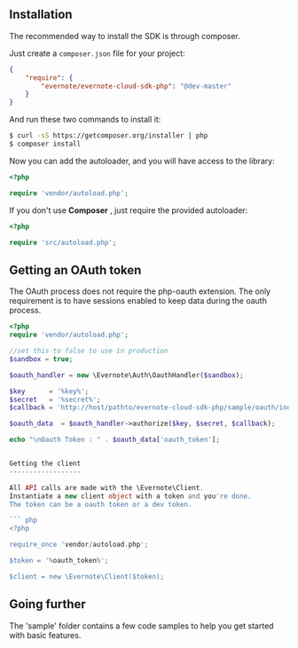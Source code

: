 Installation
------------

The recommended way to install the SDK is through composer.

Just create a `composer.json` file for your project:

``` json
{
    "require": {
        "evernote/evernote-cloud-sdk-php": "@dev-master"
    }
}
```

And run these two commands to install it:

``` bash
$ curl -sS https://getcomposer.org/installer | php
$ composer install
```

Now you can add the autoloader, and you will have access to the library:

``` php
<?php

require 'vendor/autoload.php';
```

If you don't use  **Composer** , just require the provided autoloader:

``` php
<?php

require 'src/autoload.php';
```

Getting an OAuth token
----------------------

The OAuth process does not require the php-oauth extension.
The only requirement is to have sessions enabled to keep data during the oauth process.

``` php
<?php
require 'vendor/autoload.php';

//set this to false to use in production
$sandbox = true;

$oauth_handler = new \Evernote\Auth\OauthHandler($sandbox);

$key      = '%key%';
$secret   = '%secret%';
$callback = 'http://host/pathto/evernote-cloud-sdk-php/sample/oauth/index.php';

$oauth_data  = $oauth_handler->authorize($key, $secret, $callback);

echo "\nOauth Token : " . $oauth_data['oauth_token'];


Getting the client
------------------

All API calls are made with the \Evernote\Client.
Instantiate a new client object with a token and you're done.
The token can be a oauth token or a dev token.

``` php
<?php

require_once 'vendor/autoload.php';

$token = '%oauth_token%';

$client = new \Evernote\Client($token);
```

Going further
-------------

The 'sample' folder contains a few code samples to help you get started with basic features.